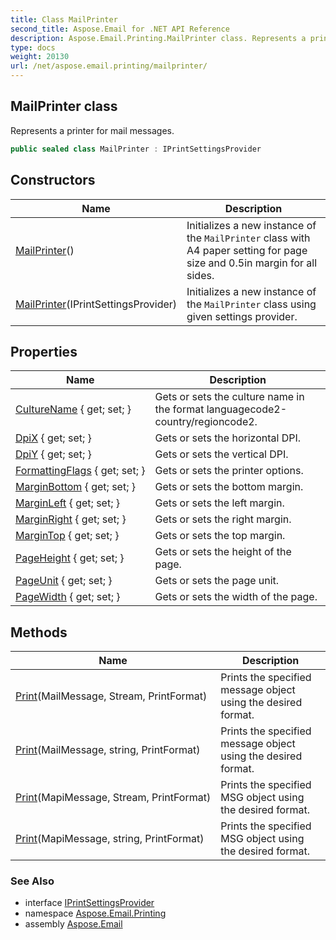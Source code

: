 ```yaml
---
title: Class MailPrinter
second_title: Aspose.Email for .NET API Reference
description: Aspose.Email.Printing.MailPrinter class. Represents a printer for mail messages
type: docs
weight: 20130
url: /net/aspose.email.printing/mailprinter/
---
```

## MailPrinter class

Represents a printer for mail messages.

```csharp
public sealed class MailPrinter : IPrintSettingsProvider
```

## Constructors

| Name | Description |
| --- | --- |
| [MailPrinter](mailprinter/#constructor)() | Initializes a new instance of the `MailPrinter` class with A4 paper setting for page size and 0.5in margin for all sides. |
| [MailPrinter](mailprinter/#constructor_1)(IPrintSettingsProvider) | Initializes a new instance of the `MailPrinter` class using given settings provider. |

## Properties

| Name | Description |
| --- | --- |
| [CultureName](../../aspose.email.printing/mailprinter/culturename/) { get; set; } | Gets or sets the culture name in the format languagecode2-country/regioncode2. |
| [DpiX](../../aspose.email.printing/mailprinter/dpix/) { get; set; } | Gets or sets the horizontal DPI. |
| [DpiY](../../aspose.email.printing/mailprinter/dpiy/) { get; set; } | Gets or sets the vertical DPI. |
| [FormattingFlags](../../aspose.email.printing/mailprinter/formattingflags/) { get; set; } | Gets or sets the printer options. |
| [MarginBottom](../../aspose.email.printing/mailprinter/marginbottom/) { get; set; } | Gets or sets the bottom margin. |
| [MarginLeft](../../aspose.email.printing/mailprinter/marginleft/) { get; set; } | Gets or sets the left margin. |
| [MarginRight](../../aspose.email.printing/mailprinter/marginright/) { get; set; } | Gets or sets the right margin. |
| [MarginTop](../../aspose.email.printing/mailprinter/margintop/) { get; set; } | Gets or sets the top margin. |
| [PageHeight](../../aspose.email.printing/mailprinter/pageheight/) { get; set; } | Gets or sets the height of the page. |
| [PageUnit](../../aspose.email.printing/mailprinter/pageunit/) { get; set; } | Gets or sets the page unit. |
| [PageWidth](../../aspose.email.printing/mailprinter/pagewidth/) { get; set; } | Gets or sets the width of the page. |

## Methods

| Name | Description |
| --- | --- |
| [Print](../../aspose.email.printing/mailprinter/print/#print)(MailMessage, Stream, PrintFormat) | Prints the specified message object using the desired format. |
| [Print](../../aspose.email.printing/mailprinter/print/#print_1)(MailMessage, string, PrintFormat) | Prints the specified message object using the desired format. |
| [Print](../../aspose.email.printing/mailprinter/print/#print_2)(MapiMessage, Stream, PrintFormat) | Prints the specified MSG object using the desired format. |
| [Print](../../aspose.email.printing/mailprinter/print/#print_3)(MapiMessage, string, PrintFormat) | Prints the specified MSG object using the desired format. |

### See Also

* interface [IPrintSettingsProvider](../iprintsettingsprovider/)
* namespace [Aspose.Email.Printing](../../aspose.email.printing/)
* assembly [Aspose.Email](../../)


